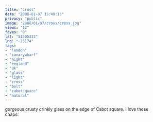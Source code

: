 ```yaml
---
title: "cross"
date: "2008-01-07 15:40:13"
privacy: "public"
image: "2008/01/07/cross/cross.jpg"
views: "12"
faves: "0"
lat: "51505333"
lng: "-23174"
tags:
- "london"
- "canarywharf"
- "night"
- "england"
- "uk"
- "glass"
- "light"
- "cross"
- "bolt"
- "cabotsquare"
- "natural"
---
```

gorgeous crusty crinkly glass on the edge of Cabot square. I love these chaps.

